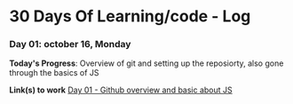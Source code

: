 # 30 Days Of Learning/code - Log

### Day 01: october 16, Monday

**Today's Progress**: Overview of git and setting up the reposiorty, also gone through the basics of JS 


**Link(s) to work**
<a href="">Day 01 - Github overview and basic about JS  </a>
